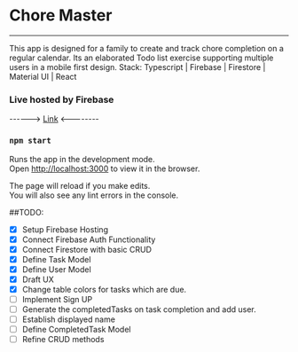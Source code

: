 # Chore Master
---------------------------------------
This app is designed for a family to create and track chore completion on a regular calendar.  Its an elaborated Todo list exercise supporting multiple users in a mobile first design.
Stack: Typescript | Firebase | Firestore | Material UI | React

### Live hosted by Firebase

------> [Link](https://todo-firebase-1302f.web.app/) <--------

### `npm start`

Runs the app in the development mode.\
Open [http://localhost:3000](http://localhost:3000) to view it in the browser.

The page will reload if you make edits.\
You will also see any lint errors in the console.


##TODO:
- [x] Setup Firebase Hosting
- [x] Connect Firebase Auth Functionality
- [x] Connect Firestore with basic CRUD
- [x] Define Task Model
- [x] Define User Model
- [x] Draft UX 
- [x] Change table colors for tasks which are due. 
- [ ] Implement Sign UP
- [ ] Generate the completedTasks on task completion and add user.
- [ ] Establish displayed name
- [ ] Define CompletedTask Model
- [ ] Refine CRUD methods
